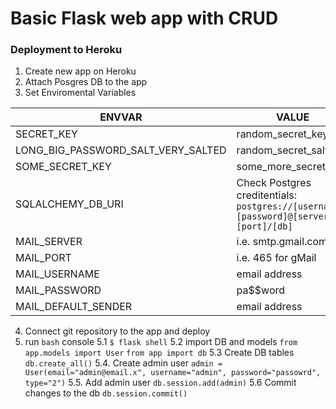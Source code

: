# Basic Flask web app with CRUD
### Deployment to Heroku
1. Create new app on Heroku
2. Attach Posgres DB to the app
3. Set Enviromental Variables

| ENVVAR  | VALUE |
| ------------- | ------------- |
| SECRET_KEY | random_secret_key |
| LONG_BIG_PASSWORD_SALT_VERY_SALTED | random_secret_salt |
| SOME_SECRET_KEY | some_more_secret_key |
| SQLALCHEMY_DB_URI | Check Postgres creditentials: ```postgres://[username]:[password]@[server]:[port]/[db]```  |
| MAIL_SERVER | i.e. smtp.gmail.com |
| MAIL_PORT | i.e. 465 for gMail |
| MAIL_USERNAME | email address |
| MAIL_PASSWORD | pa$$word |
| MAIL_DEFAULT_SENDER | email address|
4. Connect git repository to the app and deploy
5. run ```bash``` console
5.1 ```$ flask shell```
5.2 import DB and models
```from app.models import User```
```from app import db```
5.3 Create DB tables
```db.create_all()```
5.4. Create admin user
```admin = User(email="admin@email.x", username="admin", password="passowrd", type="2")```
5.5. Add admin user
```db.session.add(admin)```
5.6 Commit changes to the db
```db.session.commit()```
